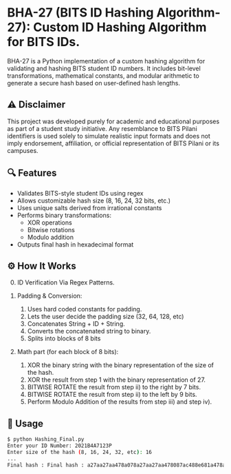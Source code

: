 # BHA-27 (BITS ID Hashing Algorithm-27): Custom ID Hashing Algorithm for BITS IDs.

BHA-27 is a Python implementation of a custom hashing algorithm for validating and hashing BITS student ID numbers. It includes bit-level transformations, mathematical constants, and modular arithmetic to generate a secure hash based on user-defined hash lengths.

## ⚠️ Disclaimer

This project was developed purely for academic and educational purposes as part of a student study initiative. Any resemblance to BITS Pilani identifiers is used solely to simulate realistic input formats and does not imply endorsement, affiliation, or official representation of BITS Pilani or its campuses.

## 🔍 Features
- Validates BITS-style student IDs using regex
- Allows customizable hash size (8, 16, 24, 32 bits, etc.)
- Uses unique salts derived from irrational constants
- Performs binary transformations:
  - XOR operations
  - Bitwise rotations
  - Modulo addition
- Outputs final hash in hexadecimal format

## ⚙️ How It Works

0. ID Verification Via Regex Patterns. 

1. Padding & Conversion: 
    1. Uses hard coded constants for padding.
	  2. Lets the user decide the padding size (32, 64, 128, etc)
	  3. Concatenates String + ID + String.
	  4. Converts the concatenated string to binary.
    5. Splits into blocks of 8 bits

3. Math part (for each block of 8 bits):
    1. XOR the binary string with the binary representation of the size of the hash. 
	  2. XOR the result from step 1 with the binary representation of 27. 
	  3. BITWISE ROTATE the result from step ii) to the right by 7 bits. 
	  4. BITWISE ROTATE the result from step ii) to the left by 9 bits.
    5. Perform Modulo Addition of the results from step iii) and step iv).


## 🚀 Usage

```bash
$ python Hashing_Final.py
Enter your ID Number: 2021B4A7123P
Enter size of the hash (8, 16, 24, 32, etc): 16
...
Final hash : Final hash : a27aa27aa478a078a27aa27aa478087ac488e681a478a27aa078a47aa278a278a278
